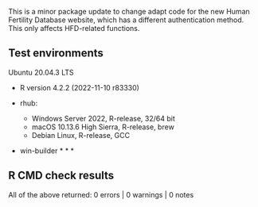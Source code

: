 This is a minor package update to change adapt code for the new Human Fertility Database website, which has a different authentication method. This only affects HFD-related functions.

## Test environments
Ubuntu 20.04.3 LTS
  * R version 4.2.2 (2022-11-10 r83330)
  
* rhub:
  * Windows Server 2022, R-release, 32/64 bit
  * macOS 10.13.6 High Sierra, R-release, brew
  * Debian Linux, R-release, GCC

* win-builder
  * 
  * 
  * 

## R CMD check results
All of the above returned:
0 errors | 0 warnings | 0 notes 